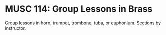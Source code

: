 # MUSC 114: Group Lessons in Brass

Group lessons in horn, trumpet, trombone, tuba, or euphonium. Sections by instructor.